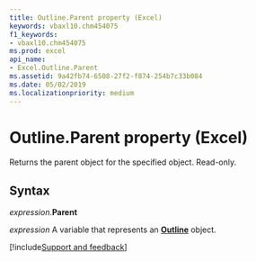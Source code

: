 ```yaml
---
title: Outline.Parent property (Excel)
keywords: vbaxl10.chm454075
f1_keywords:
- vbaxl10.chm454075
ms.prod: excel
api_name:
- Excel.Outline.Parent
ms.assetid: 9a42fb74-6508-27f2-f874-254b7c33b084
ms.date: 05/02/2019
ms.localizationpriority: medium
---
```



# Outline.Parent property (Excel)

Returns the parent object for the specified object. Read-only.


## Syntax

_expression_.**Parent**

_expression_ A variable that represents an **[Outline](Excel.Outline.md)** object.




[!include[Support and feedback](~/includes/feedback-boilerplate.md)]